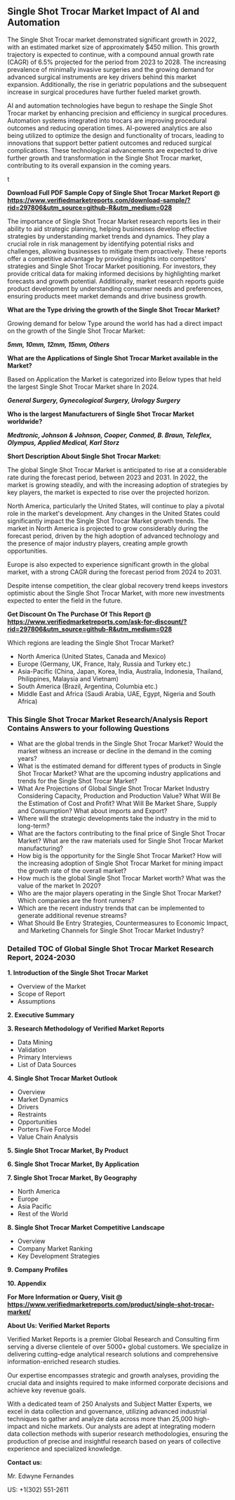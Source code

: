 <h2>Single Shot Trocar Market Impact of AI and Automation</h2><p>The Single Shot Trocar market demonstrated significant growth in 2022, with an estimated market size of approximately $450 million. This growth trajectory is expected to continue, with a compound annual growth rate (CAGR) of 6.5% projected for the period from 2023 to 2028. The increasing prevalence of minimally invasive surgeries and the growing demand for advanced surgical instruments are key drivers behind this market expansion. Additionally, the rise in geriatric populations and the subsequent increase in surgical procedures have further fueled market growth.</p><p>AI and automation technologies have begun to reshape the Single Shot Trocar market by enhancing precision and efficiency in surgical procedures. Automation systems integrated into trocars are improving procedural outcomes and reducing operation times. AI-powered analytics are also being utilized to optimize the design and functionality of trocars, leading to innovations that support better patient outcomes and reduced surgical complications. These technological advancements are expected to drive further growth and transformation in the Single Shot Trocar market, contributing to its overall expansion in the coming years.</p>t</p><p id="" class=""><strong>Download Full PDF Sample Copy of Single Shot Trocar Market Report @ <a href="https://www.verifiedmarketreports.com/download-sample/?rid=297806&utm_source=github-R&utm_medium=028" target="_blank">https://www.verifiedmarketreports.com/download-sample/?rid=297806&utm_source=github-R&utm_medium=028</a></strong></p><p>The importance of&nbsp;Single Shot Trocar Market research reports lies in their ability to aid strategic planning, helping businesses develop effective strategies by understanding market trends and dynamics. They play a crucial role in risk management by identifying potential risks and challenges, allowing businesses to mitigate them proactively. These reports offer a competitive advantage by providing insights into competitors' strategies and Single Shot Trocar Market positioning. For investors, they provide critical data for making informed decisions by highlighting market forecasts and growth potential. Additionally, market research reports guide product development by understanding consumer needs and preferences, ensuring products meet market demands and drive business growth.</p><p><strong>What are the&nbsp;Type driving the growth of the Single Shot Trocar Market?</strong></p><p id="" class="">Growing demand for below Type around the world has had a direct impact on the growth of the Single Shot Trocar Market:</p><em><strong>5mm, 10mm, 12mm, 15mm, Others</strong></em></p><strong>What are the&nbsp;Applications&nbsp;of Single Shot Trocar Market available in the Market?</strong></p><p id="" class="">Based on Application the Market is categorized into Below types that held the largest Single Shot Trocar Market share In 2024.</p><em><strong>General Surgery, Gynecological Surgery, Urology Surgery</strong></em></p><strong>Who is the largest Manufacturers of Single Shot Trocar Market worldwide?</strong></p><p><em><strong>Medtronic, Johnson & Johnson, Cooper, Conmed, B. Braun, Teleflex, Olympus, Applied Medical, Karl Storz</strong></em></p><p id="" class=""><strong>Short Description About Single Shot Trocar Market:</strong></p><p>The global Single Shot Trocar Market is anticipated to rise at a considerable rate during the forecast period, between 2023 and 2031. In 2022, the market is growing steadily, and with the increasing adoption of strategies by key players, the market is expected to rise over the projected horizon.</p><p>North America, particularly the United States, will continue to play a pivotal role in the market's development. Any changes in the United States could significantly impact the Single Shot Trocar Market growth trends. The market in North America is projected to grow considerably during the forecast period, driven by the high adoption of advanced technology and the presence of major industry players, creating ample growth opportunities.</p><p>Europe is also expected to experience significant growth in the global market, with a strong CAGR during the forecast period from 2024 to 2031.</p><p>Despite intense competition, the clear global recovery trend keeps investors optimistic about the Single Shot Trocar Market, with more new investments expected to enter the field in the future.</p><p id="" class=""><strong>Get Discount On The Purchase Of This Report @ <a href="https://www.verifiedmarketreports.com/ask-for-discount/?rid=297806&utm_source=github-R&utm_medium=028" target="_blank">https://www.verifiedmarketreports.com/ask-for-discount/?rid=297806&utm_source=github-R&utm_medium=028</a></strong></p>Which regions are leading the Single Shot Trocar Market?</p><ul><li>North America (United States, Canada and Mexico)</li><li>Europe (Germany, UK, France, Italy, Russia and Turkey etc.)</li><li>Asia-Pacific (China, Japan, Korea, India, Australia, Indonesia, Thailand, Philippines, Malaysia and Vietnam)</li><li>South America (Brazil, Argentina, Columbia etc.)</li><li>Middle East and Africa (Saudi Arabia, UAE, Egypt, Nigeria and South Africa)</li></ul><h3 id="" class="">This Single Shot Trocar Market Research/Analysis Report Contains Answers to your following Questions</h3><ul><li>What are the global trends in the Single Shot Trocar Market? Would the market witness an increase or decline in the demand in the coming years?</li><li>What is the estimated demand for different types of products in Single Shot Trocar Market? What are the upcoming industry applications and trends for the Single Shot Trocar Market?</li><li>What Are Projections of Global Single Shot Trocar Market Industry Considering Capacity, Production and Production Value? What Will Be the Estimation of Cost and Profit? What Will Be Market Share, Supply and Consumption? What about imports and Export?</li><li>Where will the strategic developments take the industry in the mid to long-term?</li><li>What are the factors contributing to the final price of Single Shot Trocar Market? What are the raw materials used for Single Shot Trocar Market manufacturing?</li><li>How big is the opportunity for the Single Shot Trocar Market? How will the increasing adoption of Single Shot Trocar Market for mining impact the growth rate of the overall market?</li><li>How much is the global Single Shot Trocar Market worth? What was the value of the market In 2020?</li><li>Who are the major players operating in the Single Shot Trocar Market? Which companies are the front runners?</li><li>Which are the recent industry trends that can be implemented to generate additional revenue streams?</li><li>What Should Be Entry Strategies, Countermeasures to Economic Impact, and Marketing Channels for Single Shot Trocar Market Industry?</li></ul><h3 id="" class="">Detailed TOC of Global Single Shot Trocar Market Research Report, 2024-2030</h3><p id="" class=""><strong>1. Introduction of the Single Shot Trocar Market</strong></p><ul><li>Overview of the Market</li><li>Scope of Report</li><li>Assumptions</li></ul><p id="" class=""><strong>2. Executive Summary</strong></p><p id="" class=""><strong>3. Research Methodology of Verified Market Reports</strong></p><ul><li>Data Mining</li><li>Validation</li><li>Primary Interviews</li><li>List of Data Sources</li></ul><p id="" class=""><strong>4. Single Shot Trocar Market Outlook</strong></p><ul><li>Overview</li><li>Market Dynamics</li><li>Drivers</li><li>Restraints</li><li>Opportunities</li><li>Porters Five Force Model</li><li>Value Chain Analysis</li></ul><p id="" class=""><strong>5. Single Shot Trocar Market, By Product</strong></p><p id="" class=""><strong>6. Single Shot Trocar Market, By Application</strong></p><p id="" class=""><strong>7. Single Shot Trocar Market, By Geography</strong></p><ul><li>North America</li><li>Europe</li><li>Asia Pacific</li><li>Rest of the World</li></ul><p id="" class=""><strong>8. Single Shot Trocar Market Competitive Landscape</strong></p><ul><li>Overview</li><li>Company Market Ranking</li><li>Key Development Strategies</li></ul><p id="" class=""><strong>9. Company Profiles</strong></p><p id="" class=""><strong>10. Appendix</strong></p><p id="" class=""><strong>For More Information or Query, Visit @ <a href="https://www.verifiedmarketreports.com/product/single-shot-trocar-market/" target="_blank">https://www.verifiedmarketreports.com/product/single-shot-trocar-market/</a></strong></p><p id="" class=""><strong>About Us: Verified Market Reports</strong></p><p id="" class="">Verified Market Reports is a premier Global Research and Consulting firm serving a diverse clientele of over 5000+ global customers. We specialize in delivering cutting-edge analytical research solutions and comprehensive information-enriched research studies.</p><p id="" class="">Our expertise encompasses strategic and growth analyses, providing the crucial data and insights required to make informed corporate decisions and achieve key revenue goals.</p><p id="" class="">With a dedicated team of 250 Analysts and Subject Matter Experts, we excel in data collection and governance, utilizing advanced industrial techniques to gather and analyze data across more than 25,000 high-impact and niche markets. Our analysts are adept at integrating modern data collection methods with superior research methodologies, ensuring the production of precise and insightful research based on years of collective experience and specialized knowledge.</p><p id="" class=""><strong>Contact us:</strong></p><p id="" class="">Mr. Edwyne Fernandes</p><p id="" class="">US: +1(302) 551-2611</p>